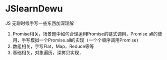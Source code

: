 # JSlearnDewu
JS
无聊时候手写一些东西加深理解
1. Promise相关，场景题中如何合理运用Promise的链式调用，Promise.all的使用，手写模拟一个Promise.all的实现（一个个顺序调用Promise）
2. 数组相关，手写Flat，Map，Reduce等等
3. 基础相关，对象遍历，深拷贝实现，
